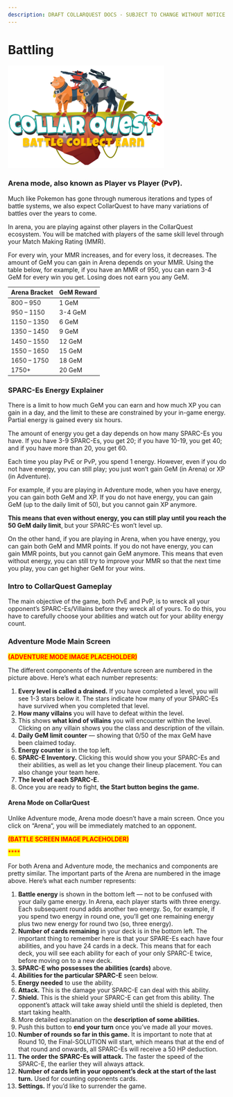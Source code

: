 ```yaml
---
description: DRAFT COLLARQUEST DOCS - SUBJECT TO CHANGE WITHOUT NOTICE.
---
```


# Battling

![CollarQuest a Metaverse Play2Earn Ecosystem](../../../../.gitbook/assets/CQ-Title.png)

### Arena mode, also known as Player vs Player (PvP).

Much like Pokemon has gone through numerous iterations and types of battle systems, we also expect CollarQuest to have many variations of battles over the years to come.

In arena, you are playing against other players in the CollarQuest ecosystem. You will be matched with players of the same skill level through your Match Making Rating (MMR).

For every win, your MMR increases, and for every loss, it decreases. The amount of GeM you can gain in Arena depends on your MMR. Using the table below, for example, if you have an MMR of 950, you can earn 3-4 GeM for every win you get. Losing does not earn you any GeM.

| **Arena Bracket** | **GeM Reward** |
| ----------------- | -------------- |
| 800 – 950         | 1 GeM          |
| 950 – 1150        | 3-4 GeM        |
| 1150 – 1350       | 6 GeM          |
| 1350 – 1450       | 9 GeM          |
| 1450 – 1550       | 12 GeM         |
| 1550 – 1650       | 15 GeM         |
| 1650 – 1750       | 18 GeM         |
| 1750+             | 20 GeM         |

### SPARC-Es Energy Explainer

There is a limit to how much GeM you can earn and how much XP you can gain in a day, and the limit to these are constrained by your in-game energy.  Partial energy is gained every six hours.

The amount of energy you get a day depends on how many SPARC-Es you have. If you have 3-9 SPARC-Es, you get 20; if you have 10-19, you get 40; and if you have more than 20, you get 60.

Each time you play PvE or PvP, you spend 1 energy.  However, even if you do not have energy, you can still play; you just won’t gain GeM (in Arena) or XP (in Adventure).

For example, if you are playing in Adventure mode, when you have energy, you can gain both GeM and XP. If you do not have energy, you can gain GeM (up to the daily limit of 50), but you cannot gain XP anymore.

**This means that even without energy, you can still play until you reach the 50 GeM daily limit**, but your SPARC-Es won’t level up.

On the other hand, if you are playing in Arena, when you have energy, you can gain both GeM and MMR points. If you do not have energy, you can gain MMR points, but you cannot gain GeM anymore. This means that even without energy, you can still try to improve your MMR so that the next time you play, you can get higher GeM for your wins.

### Intro to CollarQuest Gameplay

The main objective of the game, both PvE and PvP, is to wreck all your opponent’s SPARC-Es/Villains before they wreck all of yours. To do this, you have to carefully choose your abilities and watch out for your ability energy count.

### Adventure Mode Main Screen



<mark style="color:red;">**(ADVENTURE MODE IMAGE PLACEHOLDER)**</mark>



The different components of the Adventure screen are numbered in the picture above. Here’s what each number represents:

1. **Every level is called a drained.** If you have completed a level, you will see 1-3 stars below it. The stars indicate how many of your SPARC-Es have survived when you completed that level.
2. **How many villains** you will have to defeat within the level.
3. This shows **what kind of villains** you will encounter within the level. Clicking on any villain shows you the class and description of the villain.
4. **Daily GeM limit counter** — showing that 0/50 of the max GeM have been claimed today.
5. **Energy counter** is in the top left.
6. **SPARC-E Inventory.** Clicking this would show you your SPARC-Es and their abilities, as well as let you change their lineup placement. You can also change your team here.
7. **The level of each SPARC-E.**
8. Once you are ready to fight, **the Start button begins the game.**

#### Arena Mode on CollarQuest

Unlike Adventure mode, Arena mode doesn’t have a main screen. Once you click on “Arena“, you will be immediately matched to an opponent.



<mark style="color:red;">**(BATTLE SCREEN IMAGE PLACEHOLDER)**</mark>

<mark style="color:red;">****</mark>

For both Arena and Adventure mode, the mechanics and components are pretty similar. The important parts of the Arena are numbered in the image above. Here’s what each number represents:

1. **Battle energy** is shown in the bottom left — not to be confused with your daily game energy. In Arena, each player starts with three energy.  Each subsequent round adds another two energy. So, for example, if you spend two energy in round one, you’ll get one remaining energy plus two new energy for round two (so, three energy).
2. **Number of cards remaining** in your deck is in the bottom left. The important thing to remember here is that your SPARE-Es each have four abilities, and you have 24 cards in a deck. This means that for each deck, you will see each ability for each of your only SPARC-E twice, before moving on to a new deck.
3. **SPARC-E who possesses the abilities (cards)** above.
4. **Abilities for the particular SPARC-E** seen below.
5. **Energy needed** to use the ability.
6. **Attack.** This is the damage your SPARC-E can deal with this ability.
7. **Shield.** This is the shield your SPARC-E can get from this ability. The opponent’s attack will take away shield until the shield is depleted, then start taking health.
8. More detailed explanation on the **description of some abilities.**
9. Push this button to **end your turn** once you’ve made all your moves.
10. **Number of rounds so far in this game.** It is important to note that at Round 10, the Final-SOLUTION will start, which means that at the end of that round and onwards, all SPARC-Es will receive a 50 HP deduction.
11. **The order the SPARC-Es will attack.** The faster the speed of the SPARC-E, the earlier they will always attack.
12. **Number of cards left in your opponent’s deck at the start of the last turn.** Used for counting opponents cards.
13. **Settings.** If you’d like to surrender the game.&#x20;

